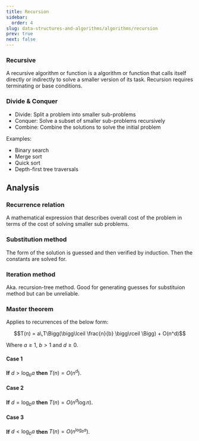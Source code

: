 ```yaml
---
title: Recursion
sidebar:
  order: 4
slug: data-structures-and-algorithms/algorithms/recursion
prev: true
next: false
---
```


### Recursive

A recursive algorithm or function is a algorithm or function that calls itself
directly or indirectly to solve a smaller version of its task. Recursion
requires terminating or base conditions.

### Divide & Conquer

- Divide: Split a problem into smaller sub-problems
- Conquer: Solve a subset of smaller sub-problems recursively
- Combine: Combine the solutions to solve the initial problem

Examples:

- Binary search
- Merge sort
- Quick sort
- Depth-first tree traversals

## Analysis

### Recurrence relation

A mathematical expression that describes overall cost of the problem in terms of
the cost of solving smaller sub problems.

### Substitution method

The form of the solution is guessed and then verified by induction. Then the
constants are solved for.

### Iteration method

Aka. recursion-tree method. Good for generating guesses for substituion method
but can be unreliable.

### Master theorem

Applies to recurrences of the below form:

```math
T(n) = a\,T\Bigg(\bigg\lceil \frac{n}{b} \bigg\rceil \Bigg) + O(n^d)
```

Where $a \ge 1$, $b \gt 1$ and $d \ge 0$.

#### Case 1

**If** $d > \log_b{a}$ **then** $T(n) = O(n^d)$.

#### Case 2

**If** $d = \log_b{a}$ **then** $T(n) = O(n^d \log n)$.

#### Case 3

**If** $d < \log_b{a}$ **then** $T(n) = O(n^{\log_b a})$.
